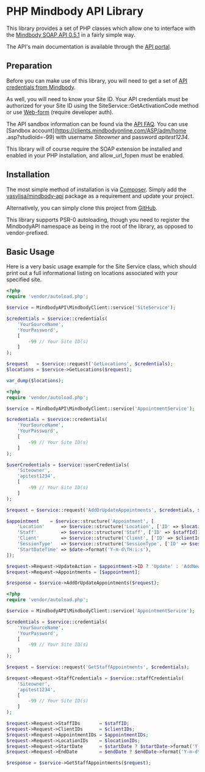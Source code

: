 # PHP Mindbody API Library

This library provides a set of PHP classes which allow one to interface with the [Mindbody SOAP API 0.5.1](http://www.mindbodyonline.com/api) in a fairly simple way.

The API's main documentation is available through the [API portal](https://developers.mindbodyonline.com/PublicDocumentation/GettingStarted).

## Preparation

Before you can make use of this library, you will need to get a set of [API credentials from Mindbody](https://developers.mindbodyonline.com/Home/SignUp).

As well, you will need to know your Site ID. Your API credentials must be authorized for your Site ID using the SiteService::GetActivationCode method or use [Web-form](https://developers.mindbodyonline.com/PublicDocumentation/SiteActivation?version=v5.1) (require developer auth).

The API sandbox information can be found via the [API FAQ](https://developers.mindbodyonline.com/PublicDocumentation/FAQs?version=v5.1). You can use [Sandbox account](https://clients.mindbodyonline.com/ASP/adm/home .asp?studioid=-99) with username *Siteowner* and password *apitest1234*.

This library will of course require the SOAP extension be installed and enabled in your PHP installation, and allow_url_fopen must be enabled.

## Installation

The most simple method of installation is via [Composer](http://getcomposer.org/). Simply add the [vasylisa/mindbody-api](https://packagist.org/packages/vasylisa/mindbody-api) package as a requirement and update your project.

Alternatively, you can simply clone this project from [GitHub](https://github.com/vasylisa/mindbody-api).

This library supports PSR-0 autoloading, though you need to register the MindbodyAPI namespace as being in the root of the library, as opposed to vendor-prefixed.

## Basic Usage

Here is a very basic usage example for the Site Service class, which should print out a full informational listing on locations associated with your specified site.

```php
<?php
require 'vendor/autoload.php';

$service = MindbodyAPI\MindbodyClient::service('SiteService');

$credentials = $service::credentials(
    'YourSourceName',
    'YourPassword',
    [
        -99 // Your Site ID(s)
    ]
);

$request   = $service::request('GetLocations', $credentials);
$locations = $service->GetLocations($request);

var_dump($locations);
```

```php
<?php
require 'vendor/autoload.php';

$service = MindbodyAPI\MindbodyClient::service('AppointmentService');

$credentials = $service::credentials(
    'YourSourceName',
    'YourPassword',
    [
        -99 // Your Site ID(s)
    ]
);

$userCredentials = $service::userCredentials(
    'Siteowner',
    'apitest1234',
    [
        -99 // Your Site ID(s)
    ]
);

$request = $service::request('AddOrUpdateAppointments', $credentials, $userCredentials);

$appointment    = $service::structure('Appointment', [
    'Location'      => $service::structure('Location', ['ID' => $locationId]),
    'Staff'         => $service::structure('Staff', ['ID' => $staffId]),
    'Client'        => $service::structure('Client', ['ID' => $clientId]),
    'SessionType'   => $service::structure('SessionType', ['ID' => $sessionTypeId]),
    'StartDateTime' => $date->format('Y-m-d\TH:i:s'),
]);

$request->Request->UpdateAction = $appointment->ID ? 'Update' : 'AddNew';
$request->Request->Appointments = [$appointment];

$response = $service->AddOrUpdateAppointments($request);
```

```php
<?php
require 'vendor/autoload.php';

$service = MindbodyAPI\MindbodyClient::service('AppointmentService');

$credentials = $service::credentials(
    'YourSourceName',
    'YourPassword',
    [
        -99 // Your Site ID(s)
    ]
);

$request = $service::request('GetStaffAppointments', $credentials);

$request->Request->StaffCredentials = $service::staffCredentials(
    'Siteowner',
    'apitest1234',
    [
        -99 // Your Site ID(s)
    ]
);

$request->Request->StaffIDs       = $staffID;
$request->Request->ClientIDs      = $clientIDs;
$request->Request->AppointmentIDs = $appointmentIDs;
$request->Request->LocationIDs    = $locationIDs;
$request->Request->StartDate      = $startDate ? $startDate->format('Y-m-d\TH:i:s') : null;
$request->Request->EndDate        = $endDate ? $endDate->format('Y-m-d\TH:i:s') : null;

$response = $service->GetStaffAppointments($request);
```
